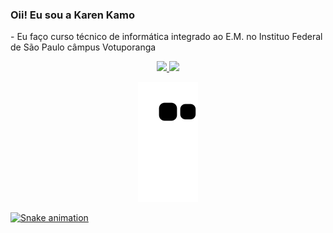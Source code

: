 ### Oii! Eu sou a Karen Kamo

<p>
- Eu faço curso técnico de informática integrado ao E.M. no Instituo Federal de São Paulo câmpus Votuporanga
</p>

<div align="center">
  <a href="https://github.com/karen-kamo">
  <img height="180em" src="https://github-readme-stats.vercel.app/api?username=KarenKamo&show_icons=true&theme=dracula&include_all_commits=truecount_private=true"/>
  <img height="180em" src="https://github-readme-stats.vercel.app/api/top-langs/?username=karen-kamo&layout=compact&langs_count=7&theme=dracula"/>

 ![Snake animation](https://github.com/rafaballerini/rafaballerini/blob/output/github-contribution-grid-snake.svg)
</div>

 ![Snake animation](https://github.com/karen-kamo/karen-kamo/blob/output/github-contribution-grid-snake.svg)
